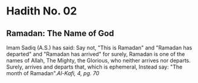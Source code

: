 Hadith No. 02
=============

Ramadan: The Name of God
------------------------

Imam Sadiq (A.S.) has said: Say not, "This is Ramadan" and "Ramadan has
departed" and "Ramadan has arrived" for surely, Ramadan is one of the
names of Allah, The Mighty, the Glorious, who neither arrives nor
departs. Surely, arrives and departs that, which is ephemeral, Instead
say: "The month of Ramadan".*Al-Kafi, 4, pg. 70*


